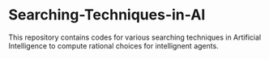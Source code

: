 # Searching-Techniques-in-AI
This repository contains codes for various searching techniques in Artificial Intelligence to compute rational choices for intellignent agents.
